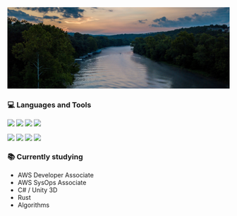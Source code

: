 <img src="images/missouri-river.jpg" width="900">

### 💻 Languages and Tools
![](https://img.shields.io/badge/Language-TypeScript-informational?style=flat&logo=typescript&logoColor=white&color=2bbc8a)
![](https://img.shields.io/badge/Language-JavaScript-informational?style=flat&logo=javascript&logoColor=white&color=2bbc8a)
![](https://img.shields.io/badge/Langauge-Python-informational?style=flat&logo=python&logoColor=white&color=2bbc8a)
![](https://img.shields.io/badge/Langauge-Java-informational?style=flat&logo=java&logoColor=white&color=2bbc8a)

![](https://img.shields.io/badge/Tool-AWS-informational?style=flat&logo=amazonaws&logoColor=white&color=2bbc8a)
![](https://img.shields.io/badge/Tool-React-informational?style=flat&logo=react&logoColor=white&color=2bbc8a)
![](https://img.shields.io/badge/Tool-Pandas-informational?style=flat&logo=pandas&logoColor=white&color=2bbc8a)
![](https://img.shields.io/badge/Tool-Jupyter-informational?style=flat&logo=jupyter&logoColor=white&color=2bbc8a)

### 📚 Currently studying
- AWS Developer Associate
- AWS SysOps Associate
- C# / Unity 3D
- Rust
- Algorithms
